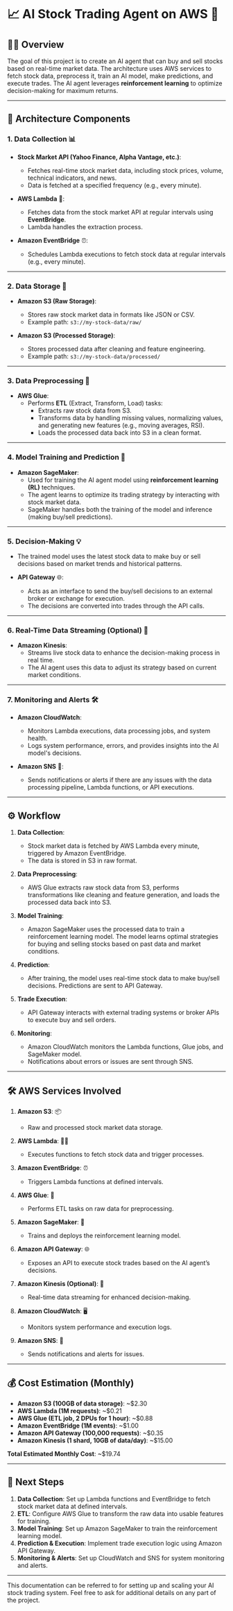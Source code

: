 # 📈 AI Stock Trading Agent on AWS 🚀

## 🧑‍💻 Overview
The goal of this project is to create an AI agent that can buy and sell stocks based on real-time market data. The architecture uses AWS services to fetch stock data, preprocess it, train an AI model, make predictions, and execute trades. The AI agent leverages **reinforcement learning** to optimize decision-making for maximum returns.

---

## 🔧 Architecture Components

### 1. **Data Collection** 📊
- **Stock Market API (Yahoo Finance, Alpha Vantage, etc.)**:
  - Fetches real-time stock market data, including stock prices, volume, technical indicators, and news.
  - Data is fetched at a specified frequency (e.g., every minute).
  
- **AWS Lambda** 🐑:
  - Fetches data from the stock market API at regular intervals using **EventBridge**.
  - Lambda handles the extraction process.

- **Amazon EventBridge** ⏰:
  - Schedules Lambda executions to fetch stock data at regular intervals (e.g., every minute).

---

### 2. **Data Storage** 💾
- **Amazon S3 (Raw Storage)**:
  - Stores raw stock market data in formats like JSON or CSV.
  - Example path: `s3://my-stock-data/raw/`
  
- **Amazon S3 (Processed Storage)**:
  - Stores processed data after cleaning and feature engineering.
  - Example path: `s3://my-stock-data/processed/`

---

### 3. **Data Preprocessing** 🔄
- **AWS Glue**:
  - Performs **ETL** (Extract, Transform, Load) tasks:
    - Extracts raw stock data from S3.
    - Transforms data by handling missing values, normalizing values, and generating new features (e.g., moving averages, RSI).
    - Loads the processed data back into S3 in a clean format.

---

### 4. **Model Training and Prediction** 🤖
- **Amazon SageMaker**:
  - Used for training the AI agent model using **reinforcement learning (RL)** techniques.
  - The agent learns to optimize its trading strategy by interacting with stock market data.
  - SageMaker handles both the training of the model and inference (making buy/sell predictions).

---

### 5. **Decision-Making** 💡
- The trained model uses the latest stock data to make buy or sell decisions based on market trends and historical patterns.

- **API Gateway** 🌐:
  - Acts as an interface to send the buy/sell decisions to an external broker or exchange for execution.
  - The decisions are converted into trades through the API calls.

---

### 6. **Real-Time Data Streaming (Optional)** 📡
- **Amazon Kinesis**:
  - Streams live stock data to enhance the decision-making process in real time.
  - The AI agent uses this data to adjust its strategy based on current market conditions.

---

### 7. **Monitoring and Alerts** 🛠️
- **Amazon CloudWatch**:
  - Monitors Lambda executions, data processing jobs, and system health.
  - Logs system performance, errors, and provides insights into the AI model's decisions.

- **Amazon SNS** 📢:
  - Sends notifications or alerts if there are any issues with the data processing pipeline, Lambda functions, or API executions.

---

## ⚙️ Workflow

1. **Data Collection**:
   - Stock market data is fetched by AWS Lambda every minute, triggered by Amazon EventBridge.
   - The data is stored in S3 in raw format.
   
2. **Data Preprocessing**:
   - AWS Glue extracts raw stock data from S3, performs transformations like cleaning and feature generation, and loads the processed data back into S3.
   
3. **Model Training**:
   - Amazon SageMaker uses the processed data to train a reinforcement learning model. The model learns optimal strategies for buying and selling stocks based on past data and market conditions.
   
4. **Prediction**:
   - After training, the model uses real-time stock data to make buy/sell decisions. Predictions are sent to API Gateway.
   
5. **Trade Execution**:
   - API Gateway interacts with external trading systems or broker APIs to execute buy and sell orders.
   
6. **Monitoring**:
   - Amazon CloudWatch monitors the Lambda functions, Glue jobs, and SageMaker model.
   - Notifications about errors or issues are sent through SNS.

---

## 🛠️ AWS Services Involved

1. **Amazon S3**: 📦  
   - Raw and processed stock market data storage.
   
2. **AWS Lambda**: 🧑‍💻  
   - Executes functions to fetch stock data and trigger processes.
   
3. **Amazon EventBridge**: ⏰  
   - Triggers Lambda functions at defined intervals.
   
4. **AWS Glue**: 🔄  
   - Performs ETL tasks on raw data for preprocessing.
   
5. **Amazon SageMaker**: 🤖  
   - Trains and deploys the reinforcement learning model.
   
6. **Amazon API Gateway**: 🌐  
   - Exposes an API to execute stock trades based on the AI agent’s decisions.
   
7. **Amazon Kinesis (Optional)**: 📡  
   - Real-time data streaming for enhanced decision-making.
   
8. **Amazon CloudWatch**: 🖥️  
   - Monitors system performance and execution logs.
   
9. **Amazon SNS**: 📢  
   - Sends notifications and alerts for issues.

---

## 💰 Cost Estimation (Monthly)

- **Amazon S3 (100GB of data storage)**: ~$2.30
- **AWS Lambda (1M requests)**: ~$0.21
- **AWS Glue (ETL job, 2 DPUs for 1 hour)**: ~$0.88
- **Amazon EventBridge (1M events)**: ~$1.00
- **Amazon API Gateway (100,000 requests)**: ~$0.35
- **Amazon Kinesis (1 shard, 10GB of data/day)**: ~$15.00

**Total Estimated Monthly Cost**: ~$19.74

---

## 📝 Next Steps

1. **Data Collection**: Set up Lambda functions and EventBridge to fetch stock market data at defined intervals.
2. **ETL**: Configure AWS Glue to transform the raw data into usable features for training.
3. **Model Training**: Set up Amazon SageMaker to train the reinforcement learning model.
4. **Prediction & Execution**: Implement trade execution logic using Amazon API Gateway.
5. **Monitoring & Alerts**: Set up CloudWatch and SNS for system monitoring and alerts.

---

This documentation can be referred to for setting up and scaling your AI stock trading system. Feel free to ask for additional details on any part of the project.
